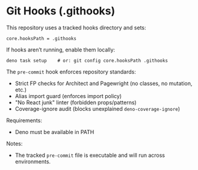 # Git Hooks (.githooks)

This repository uses a tracked hooks directory and sets:

```
core.hooksPath = .githooks
```

If hooks aren’t running, enable them locally:

```
deno task setup    # or: git config core.hooksPath .githooks
```

The `pre-commit` hook enforces repository standards:

- Strict FP checks for Architect and Pagewright (no classes, no mutation, etc.)
- Alias import guard (enforces import policy)
- "No React junk" linter (forbidden props/patterns)
- Coverage-ignore audit (blocks unexplained `deno-coverage-ignore`)

Requirements:

- Deno must be available in PATH

Notes:

- The tracked `pre-commit` file is executable and will run across environments.
